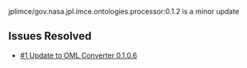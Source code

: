 jplimce/gov.nasa.jpl.imce.ontologies.processor:0.1.2 is a minor update

## Issues Resolved

- [#1 Update to OML Converter 0.1.0.6](https://github.com/JPL-IMCE/gov.nasa.jpl.imce.ontologies.processor/issues/1)
